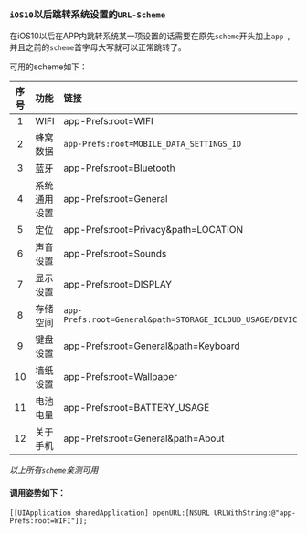### `iOS10`以后跳转系统设置的`URL-Scheme`

在iOS10以后在APP内跳转系统某一项设置的话需要在原先`scheme`开头加上`app-`,并且之前的`scheme`首字母大写就可以正常跳转了。

可用的scheme如下：

|序号|功能|链接|
|:---:|:---|:---|
|1|WIFI|app-Prefs:root=WIFI|
|2|蜂窝数据|`app-Prefs:root=MOBILE_DATA_SETTINGS_ID`|
|3|蓝牙|app-Prefs:root=Bluetooth|
|4|系统通用设置|app-Prefs:root=General|
|5|定位|app-Prefs:root=Privacy&path=LOCATION|
|6|声音设置|app-Prefs:root=Sounds|
|7|显示设置|app-Prefs:root=DISPLAY|
|8|存储空间|`app-Prefs:root=General&path=STORAGE_ICLOUD_USAGE/DEVICE_STORAGE`|
|9|键盘设置|app-Prefs:root=General&path=Keyboard|
|10|墙纸设置|app-Prefs:root=Wallpaper|
|11|电池电量|app-Prefs:root=BATTERY_USAGE|
|12|关于手机|app-Prefs:root=General&path=About|

_以上所有`scheme`亲测可用_

#### 调用姿势如下：

```
[[UIApplication sharedApplication] openURL:[NSURL URLWithString:@"app-Prefs:root=WIFI"]];
```